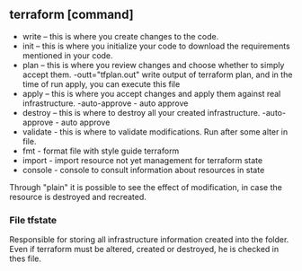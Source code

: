 ## terraform [command]
 
* write – this is where you create changes to the code.
* init – this is where you initialize your code to download the requirements mentioned in your code.
* plan – this is where you review changes and choose whether to simply accept them.
	-outt="tfplan.out" write output of terraform plan, and in the time of run apply, you can execute this file
* apply  – this is where you accept changes and apply them against real infrastructure.
	-auto-approve - auto approve 
* destroy – this is where to destroy all your created infrastructure.
	-auto-approve - auto approve 
* validate - this is where to validate modifications. Run after some alter in file.
* fmt - format file with style guide terraform
* import - import resource not yet management for terraform state
* console - console to consult information about resources in state
 
Through "plain" it is possible to see the effect of modification, in case the resource is destroyed and recreated.
 
 
### File tfstate
Responsible for storing all infrastructure information created into the folder. Even if terraform must be altered, created or destroyed, he is checked in thes file.
